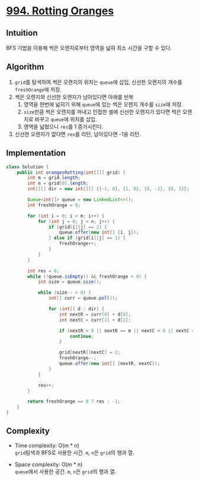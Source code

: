 # [994. Rotting Oranges](https://leetcode.com/problems/rotting-oranges/)

## Intuition
BFS 기법을 이용해 썩은 오렌지로부터 영역을 넓혀 최소 시간을 구할 수 있다. 

## Algorithm
1. `grid`를 탐색하여 썩은 오렌지의 위치는 `queue`에 삽입, 신선한 오렌지의 개수를 `freshOrange`에 저장.
2. 썩은 오렌지와 신선한 오렌지가 남아있다면 아래를 반복
   1. 영역을 한번에 넓히기 위해 `queue`에 있는 썩은 오렌지 개수를 `size`에 저장.
   2. `size`만큼 썩은 오렌지를 꺼내고 인접한 셀에 신선한 오렌지가 있다면 썩은 오렌지로 바꾸고 `queue`에 위치를 삽입.
   3. 영역을 넓혔으니 `res`를 1 증가시킨다.
3. 신선한 오렌지가 없다면 `res`를 리턴, 남아있다면 -1을 리턴.

## Implementation
```java
class Solution {
    public int orangesRotting(int[][] grid) {
        int m = grid.length;
        int n = grid[0].length;
        int[][] dir = new int[][] {{-1, 0}, {1, 0}, {0, -1}, {0, 1}};

        Queue<int[]> queue = new LinkedList<>();
        int freshOrange = 0;

        for (int i = 0; i < m; i++) {
            for (int j = 0; j < n; j++) {
                if (grid[i][j] == 2) {
                    queue.offer(new int[] {i, j});
                } else if (grid[i][j] == 1) {
                    freshOrange++;
                }
            }
        }

        int res = 0;
        while (!queue.isEmpty() && freshOrange > 0) {
            int size = queue.size();

            while (size-- > 0) {
                int[] curr = queue.poll();

                for (int[] d : dir) {
                    int nextR = curr[0] + d[0];
                    int nextC = curr[1] + d[1];

                    if (nextR < 0 || nextR == m || nextC < 0 || nextC == n || grid[nextR][nextC] != 1) {
                        continue;
                    }

                    grid[nextR][nextC] = 2;
                    freshOrange--;
                    queue.offer(new int[] {nextR, nextC});
                }
            }

            res++;
        }

        return freshOrange == 0 ? res : -1;
    }
}
```

## Complexity
- Time complexity: O(m * n)\
`grid`탐색과 BFS로 사용한 시간. `m`, `n`은 `grid`의 행과 열.

- Space complexity: O(m * n)\
`queue`에서 사용한 공간. `m`, `n`은 `grid`의 행과 열.